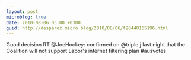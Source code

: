 ```yaml
---
layout: post
microblog: true
date: 2010-08-06 03:00 +0300
guid: http://desparoz.micro.blog/2010/08/06/t20440165196.html
---
```

Good decision RT @JoeHockey: confirmed on @triple j last night that the Coalition will not support Labor's internet filtering plan #ausvotes

